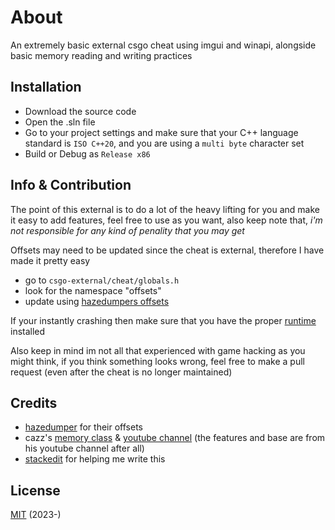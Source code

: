 # About

An extremely basic external csgo cheat using imgui and winapi, alongside basic memory reading and writing practices

## Installation

- Download the source code
- Open the .sln file
- Go to your project settings and make sure that your C++ language standard is `ISO C++20`, and you are using a `multi byte` character set
- Build or Debug as `Release x86`


## Info & Contribution

The point of this external is to do a lot of the heavy lifting for you and make it easy to add features, feel free to use as you want, also keep note that, *i'm not responsible for any kind of penality that you may get*

Offsets may need to be updated since the cheat is external, therefore I have made it pretty easy

- go to `csgo-external/cheat/globals.h`
- look for the namespace "offsets"
- update using [hazedumpers offsets](https://github.com/frk1/hazedumper/blob/master/csgo.hpp)

If your instantly crashing then make sure that you have the proper [runtime](https://aka.ms/vs/17/release/vc_redist.x64.exe) installed

Also keep in mind im not all that experienced with game hacking as you might think, if you think something looks wrong, feel free to make a pull request (even after the cheat is no longer maintained)

## Credits
- [hazedumper](https://github.com/frk1/hazedumper) for their offsets
- cazz's [memory class](https://github.com/cazzwastaken/pro-bhop/blob/master/cheat/memory.h) & [youtube channel](https://www.youtube.com/@cazz) (the features and base are from his youtube channel after all)
- [stackedit](https://stackedit.io/) for helping me write this

## License

[MIT](https://opensource.org/license/mit/) (2023-)
